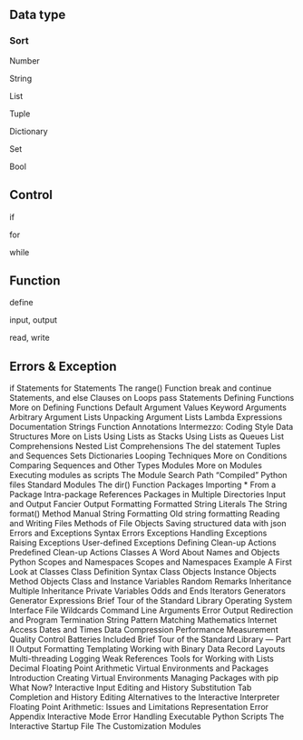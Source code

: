 ## Data type

### Sort

Number

String

List

Tuple

Dictionary

Set

Bool



## Control

if

for

while



## Function

define

input, output

read, write



## Errors & Exception



if Statements
for Statements
The range() Function
break and continue Statements, and else Clauses on Loops
pass Statements
Defining Functions
More on Defining Functions
Default Argument Values
Keyword Arguments
Arbitrary Argument Lists
Unpacking Argument Lists
Lambda Expressions
Documentation Strings
Function Annotations
Intermezzo: Coding Style
Data Structures
More on Lists
Using Lists as Stacks
Using Lists as Queues
List Comprehensions
Nested List Comprehensions
The del statement
Tuples and Sequences
Sets
Dictionaries
Looping Techniques
More on Conditions
Comparing Sequences and Other Types
Modules
More on Modules
Executing modules as scripts
The Module Search Path
“Compiled” Python files
Standard Modules
The dir() Function
Packages
Importing * From a Package
Intra-package References
Packages in Multiple Directories
Input and Output
Fancier Output Formatting
Formatted String Literals
The String format() Method
Manual String Formatting
Old string formatting
Reading and Writing Files
Methods of File Objects
Saving structured data with json
Errors and Exceptions
Syntax Errors
Exceptions
Handling Exceptions
Raising Exceptions
User-defined Exceptions
Defining Clean-up Actions
Predefined Clean-up Actions
Classes
A Word About Names and Objects
Python Scopes and Namespaces
Scopes and Namespaces Example
A First Look at Classes
Class Definition Syntax
Class Objects
Instance Objects
Method Objects
Class and Instance Variables
Random Remarks
Inheritance
Multiple Inheritance
Private Variables
Odds and Ends
Iterators
Generators
Generator Expressions
Brief Tour of the Standard Library
Operating System Interface
File Wildcards
Command Line Arguments
Error Output Redirection and Program Termination
String Pattern Matching
Mathematics
Internet Access
Dates and Times
Data Compression
Performance Measurement
Quality Control
Batteries Included
Brief Tour of the Standard Library — Part II
Output Formatting
Templating
Working with Binary Data Record Layouts
Multi-threading
Logging
Weak References
Tools for Working with Lists
Decimal Floating Point Arithmetic
Virtual Environments and Packages
Introduction
Creating Virtual Environments
Managing Packages with pip
What Now?
Interactive Input Editing and History Substitution
Tab Completion and History Editing
Alternatives to the Interactive Interpreter
Floating Point Arithmetic: Issues and Limitations
Representation Error
Appendix
Interactive Mode
Error Handling
Executable Python Scripts
The Interactive Startup File
The Customization Modules